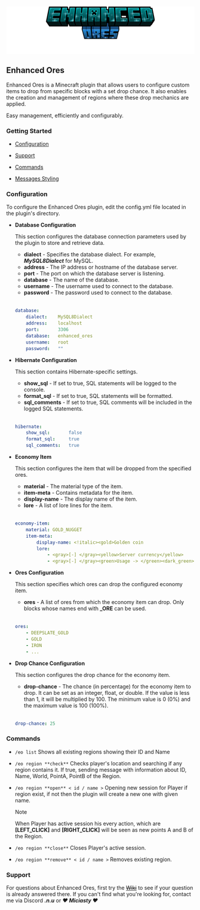 ![Enhanced Ores](images/title.png)
## Enhanced Ores
Enhanced Ores is a Minecraft plugin that allows users to configure custom items to drop from specific blocks with a set drop chance. It also enables the creation and management of regions where these drop mechanics are applied.

Easy management, efficiently and configurably.

### Getting Started

- [Configuration](#configuration)
- [Support](#support)
- [Commands](#commands)


- [Messages Styling](https://docs.advntr.dev/minimessage/format.html)

### Configuration

To configure the Enhanced Ores plugin, edit the config.yml file located in the plugin's directory.

- **Database Configuration**

    This section configures the database connection parameters used by the plugin to store and retrieve data.

    - **dialect** - Specifies the database dialect. For example, ***MySQL8Dialect*** for MySQL.
    - **address** - The IP address or hostname of the database server.
    - **port** - The port on which the database server is listening. 
    - **database** - The name of the database.
    - **username** - The username used to connect to the database.
    - **password** - The password used to connect to the database.
    <br></br>
    ```yml
    database:
        dialect:    MySQL8Dialect
        address:    localhost
        port:       3306
        database:   enhanced_ores
        username:   root
        password:   ""
    ```

- **Hibernate Configuration**
  
    This section contains Hibernate-specific settings.

    - **show_sql** - If set to true, SQL statements will be logged to the console.
    - **format_sql** - If set to true, SQL statements will be formatted.
    - **sql_comments** - If set to true, SQL comments will be included in the logged SQL statements.
    <br></br>
    ```yml
    hibernate:
        show_sql:       false
        format_sql:     true
        sql_comments:   true
    ```
  
- **Economy Item**

    This section configures the item that will be dropped from the specified ores.

    - **material** - The material type of the item.
    - **item-meta** - Contains metadata for the item.
    - **display-name** - The display name of the item.
    - **lore** - A list of lore lines for the item.
    <br></br>
    ```yml
    economy-item:
        material: GOLD_NUGGET
        item-meta:
            display-name: <!italic><gold>Golden coin
            lore:
                - <gray>[-] </gray><yellow>Server currency</yellow>
                - <gray>[-] </gray><green>Usage -> </green><dark_green>Paying for plots, buying items.</dark_green>
    ```

- **Ores Configuration**

    This section specifies which ores can drop the configured economy item.

    - **ores** - A list of ores from which the economy item can drop. Only blocks whose names end with **_ORE** can be used.
    <br></br>
    ```yml
    ores:
        - DEEPSLATE_GOLD
        - GOLD
        - IRON
        - ...
    ```

- **Drop Chance Configuration**

    This section configures the drop chance for the economy item.

    - **drop-chance** - The chance (in percentage) for the economy item to drop. It can be set as an integer, float, or double. If the value is less than 1, it will be multiplied by 100. The minimum value is 0 (0%) and the maximum value is 100 (100%).
    <br></br>
    ```yml
    drop-chance: 25
    ```

### Commands

- `/eo list` Shows all existing regions showing their ID and Name

- `/eo region **check**` Checks player's location and searching if any region contains it. If true, sending message with information about ID, Name, World, PointA, PointB of the Region.

- `/eo region **open** < id / name >` Opening new session for Player if region exist, if not then the plugin will create a new one with given name.

    > [!NOTE]
  > When Player has active session his every action, which are **[LEFT_CLICK]** and **[RIGHT_CLICK]** will be seen as new points A and B of the Region.

- `/eo region **close**` Closes Player's active session.

- `/eo region **remove** < id / name >` Removes existing region.

### Support

For questions about Enhanced Ores, first try the ~~[Wiki](https://example.com/)~~ to see if your question is already answered there.
If you can't find what you're looking for, contact me via Discord ***.n.u*** or ***❤ Miciasty ❤***
